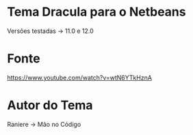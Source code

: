 # Tema Dracula para o Netbeans

Versões testadas -> 11.0 e 12.0

# Fonte

https://www.youtube.com/watch?v=wtN6YTkHznA

# Autor do Tema 

Raniere -> Mão no Código
